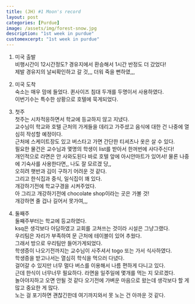 ```yaml
---
title: (JH) #1 Moon's record
layout: post
categories: [Purdue]
image: /assets/img/forest-snow.jpg
description: "1st week in purdue"
customexcerpt: "1st week in purdue"
---
```

1. 미국 출발
    </br>비행시간이 12시간정도? 경유지에서 환승해서 1시간 반정도 더 갔었다!
    </br>제발 경유지의 날씨확인하고 갈 것,,, 더워 죽을 뻔하였,,,

2. 미국 도착
    </br>숙소는 매우 맘에 들었다. 퀸사이즈 침대 두개를 두명이서 사용하였다.
    </br>이번기수는 특수한 상황으로 호텔에 묵게되었다.

3. 첫주
    </br>첫주는 시차적응하면서 학교에 등교하지 않고 지냈다.
    </br>교수님이 학교와 호텔 근처의 가게들을 데리고 가주셨고 음식에 대한 건 나중에 열심히 작성할 예정이다.
    </br>근처에 스케이트장도 있고 버스타고 가면 간단한 티셔츠나 옷은 살 수 있다.
    </br>필요한 물건은 교수님과 몇명의 학생이 list를 받아서 한꺼번에 사다주신다!
    </br>개인적으로 라면은 안 사와도된다 바로 호텔 앞에 아시안마트가 있어서! 물론 나중에 기숙사를 사용한다면,, 나도 잘 모르겠
    당,, 
    </br>오히려 햇반과 김이 구하기 어려운 것 같다.
    </br>그리고 한식집과 중식, 일식집이 꽤 있다.
    </br>개강하기전에 학교구경을 시켜주었다.
    </br>아 그리고 개강하기전에 chocolate shop이라는 곳은 가볼 것!
    </br>개강하면 줄 겁나 길어서 못가여,,,

4. 둘째주
    </br>둘째주부터는 학교에 등교하였다.
    </br>ksq은 생각보다 아담하였고 교회를 고쳐쓰는 것이라 시설은 그냥그랬다.
    </br>우리팀은 자리가 부족하여 문 근처에 테이블이 있어 추웠다.
    </br>그래서 방으로 우리팀만 들어가게되었다.
    </br>학생증이 나오기전까지는 교수님이 사주셔서 togo 또는 가서 식사하였다.
    </br>학생증을 받고나서는 열심히 학식을 먹으러 다녔다.
    </br>걸어갈 수 있지만 너무 멀다 버스를 이용해서 나름 편하게 다니고 있다.
    </br>근데 한식이 너무너무 필요하다. 라면을 일주일에 몇개를 먹는 지 모르겠다.
    </br>놀아야지하고 오면 안될 것 같다 오기전에 가벼운 마음으로 왔는데 생각보다 할 게 많고 중요한 게 많다.
    </br>노는 걸 포기하면 괜찮긴한데 여기까지와서 못 노는 건 아까운 것 같다.
